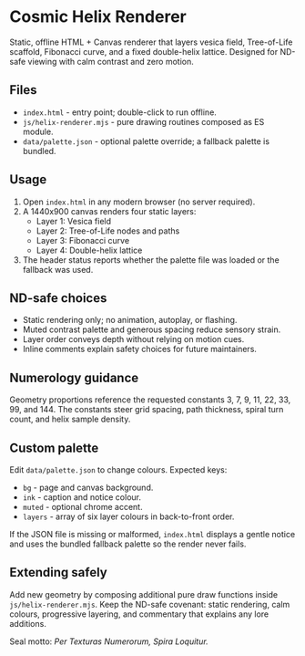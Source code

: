 # Cosmic Helix Renderer

Static, offline HTML + Canvas renderer that layers vesica field, Tree-of-Life scaffold, Fibonacci curve, and a fixed double-helix lattice. Designed for ND-safe viewing with calm contrast and zero motion.

## Files
- `index.html` - entry point; double-click to run offline.
- `js/helix-renderer.mjs` - pure drawing routines composed as ES module.
- `data/palette.json` - optional palette override; a fallback palette is bundled.

## Usage
1. Open `index.html` in any modern browser (no server required).
2. A 1440x900 canvas renders four static layers:
   - Layer 1: Vesica field
   - Layer 2: Tree-of-Life nodes and paths
   - Layer 3: Fibonacci curve
   - Layer 4: Double-helix lattice
3. The header status reports whether the palette file was loaded or the fallback was used.

## ND-safe choices
- Static rendering only; no animation, autoplay, or flashing.
- Muted contrast palette and generous spacing reduce sensory strain.
- Layer order conveys depth without relying on motion cues.
- Inline comments explain safety choices for future maintainers.

## Numerology guidance
Geometry proportions reference the requested constants 3, 7, 9, 11, 22, 33, 99, and 144. The constants steer grid spacing, path thickness, spiral turn count, and helix sample density.

## Custom palette
Edit `data/palette.json` to change colours. Expected keys:
- `bg` - page and canvas background.
- `ink` - caption and notice colour.
- `muted` - optional chrome accent.
- `layers` - array of six layer colours in back-to-front order.

If the JSON file is missing or malformed, `index.html` displays a gentle notice and uses the bundled fallback palette so the render never fails.

## Extending safely
Add new geometry by composing additional pure draw functions inside `js/helix-renderer.mjs`. Keep the ND-safe covenant: static rendering, calm colours, progressive layering, and commentary that explains any lore additions.

Seal motto: *Per Texturas Numerorum, Spira Loquitur.*

